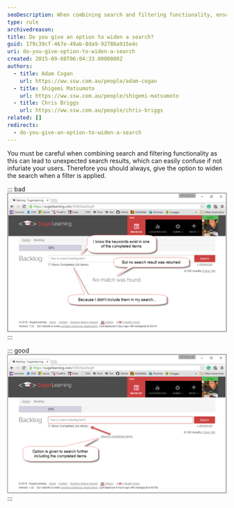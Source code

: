```yaml
---
seoDescription: When combining search and filtering functionality, ensure users can widen their search to avoid unexpected results.
type: rule
archivedreason:
title: Do you give an option to widen a search?
guid: 179c39cf-467e-49ab-8da9-92786a915e4c
uri: do-you-give-option-to-widen-a-search
created: 2015-09-08T06:04:33.0000000Z
authors:
  - title: Adam Cogan
    url: https://ww.ssw.com.au/people/adam-cogan
  - title: Shigemi Matsumoto
    url: https://ww.ssw.com.au/people/shigemi-matsumoto
  - title: Chris Briggs
    url: https://ww.ssw.com.au/people/chris-briggs
related: []
redirects:
  - do-you-give-an-option-to-widen-a-search
---
```


You must be careful when combining search and filtering functionality as this can lead to unexpected search results, which can easily confuse if not infuriate your users. Therefore you should always, give the option to widen the search when a filter is applied.

<!--endintro-->

::: bad
![Figure: Bad example - Search is not reminding the user about the fact that a built-in filter is applied to the search result](no-match-found-search.png)
:::

::: good
![Figure: Good example - Search reminds the user that the search criteria can be widen to show more result](SearchOption-Good.png)
:::
